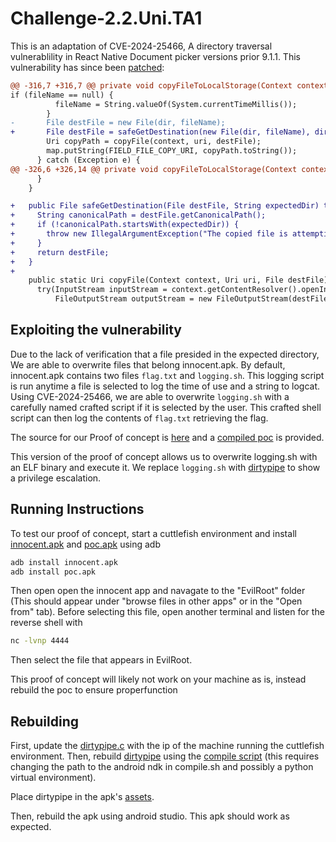 # Challenge-2.2.Uni.TA1
This is an adaptation of CVE-2024-25466, A directory traversal vulnerablility in React Native Document picker versions prior 9.1.1. This vulnerability has since been [patched](https://github.com/react-native-documents/document-picker/compare/v9.1.0...v9.1.1):
```diff
@@ -316,7 +316,7 @@ private void copyFileToLocalStorage(Context context, WritableMap map, Uri uri) {
if (fileName == null) {
          fileName = String.valueOf(System.currentTimeMillis());
        }
-       File destFile = new File(dir, fileName);
+       File destFile = safeGetDestination(new File(dir, fileName), dir.getCanonicalPath());
        Uri copyPath = copyFile(context, uri, destFile);
        map.putString(FIELD_FILE_COPY_URI, copyPath.toString());
      } catch (Exception e) {
@@ -326,6 +326,14 @@ private void copyFileToLocalStorage(Context context, WritableMap map, Uri uri) {
      }
    }

+   public File safeGetDestination(File destFile, String expectedDir) throws IllegalArgumentException, IOException {
+     String canonicalPath = destFile.getCanonicalPath();
+     if (!canonicalPath.startsWith(expectedDir)) {
+       throw new IllegalArgumentException("The copied file is attempting to write outside of the target directory.");
+     }
+     return destFile;
+   }
+
    public static Uri copyFile(Context context, Uri uri, File destFile) throws IOException {
      try(InputStream inputStream = context.getContentResolver().openInputStream(uri);
          FileOutputStream outputStream = new FileOutputStream(destFile)) {
```

## Exploiting the vulnerability
Due to the lack of verification that a file presided in the expected directory, We are able to overwrite files that belong innocent.apk. By default, innocent.apk contains two files `flag.txt` and `logging.sh`. This logging script is run anytime a file is selected to log the time of use and a string to logcat. Using CVE-2024-25466, we are able to overwrite `logging.sh` with a carefully named crafted script if it is selected by the user. This crafted shell script can then log the contents of `flag.txt` retrieving the flag. 

The source for our Proof of concept is [here](./app/src/main/) and a [compiled poc](poc.apk) is provided.

This version of the proof of concept allows us to overwrite logging.sh with an ELF binary and execute it. We replace `logging.sh` with [dirtypipe](../cuttlefish_dirtypipe/) to show a privilege escalation. 

## Running Instructions
To test our proof of concept, start a cuttlefish environment and install [innocent.apk](innocent.apk) and [poc.apk](poc.apk) using adb
```bash
adb install innocent.apk
adb install poc.apk
```

Then open open the innocent app and navagate to the "EvilRoot" folder (This should appear under "browse files in other apps" or in the "Open from" tab). Before selecting this file, open another terminal and listen for the reverse shell with 
```bash
nc -lvnp 4444
```
Then select the file that appears in EvilRoot.

This proof of concept will likely not work on your machine as is, instead rebuild the poc to ensure properfunction

## Rebuilding
First, update the [dirtypipe.c](./cuttlefish_dirtypipe/dirtypipe.c) with the ip of the machine running the cuttlefish environment. Then, rebuild [dirtypipe](./cuttlefish_dirtypipe/) using the [compile script](./cuttlefish_dirtypipe/compile.sh) (this requires changing the path to the android ndk in compile.sh and possibly a python virtual environment). 

Place dirtypipe in the apk's [assets](./app/src/main/assets/).

Then, rebuild the apk using android studio. This apk should work as expected.